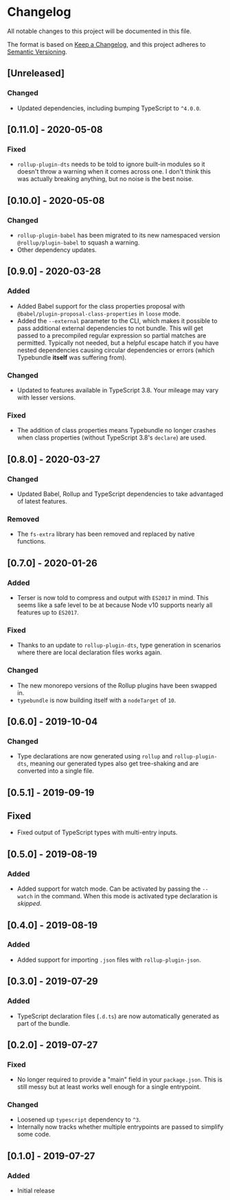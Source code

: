 # Changelog

All notable changes to this project will be documented in this file.

The format is based on [Keep a Changelog](https://keepachangelog.com/en/1.0.0/),
and this project adheres to [Semantic Versioning](https://semver.org/spec/v2.0.0.html).

## [Unreleased]

### Changed

- Updated dependencies, including bumping TypeScript to `^4.0.0`.

## [0.11.0] - 2020-05-08

### Fixed

- `rollup-plugin-dts` needs to be told to ignore built-in modules so it doesn't throw a warning when it comes across one. I don't think this was actually breaking anything, but no noise is the best noise.

## [0.10.0] - 2020-05-08

### Changed

- `rollup-plugin-babel` has been migrated to its new namespaced version `@rollup/plugin-babel` to squash a warning.
- Other dependency updates.

## [0.9.0] - 2020-03-28

### Added

- Added Babel support for the class properties proposal with `@babel/plugin-proposal-class-properties` in `loose` mode.
- Added the `--external` parameter to the CLI, which makes it possible to pass additional external dependencies to not bundle. This will get passed to a precompiled regular expression so partial matches are permitted. Typically not needed, but a helpful escape hatch if you have nested dependencies causing circular dependencies or errors (which Typebundle **itself** was suffering from).

### Changed

- Updated to features available in TypeScript 3.8. Your mileage may vary with lesser versions.

### Fixed

- The addition of class properties means Typebundle no longer crashes when class properties (without TypeScript 3.8's `declare`) are used.

## [0.8.0] - 2020-03-27

### Changed

- Updated Babel, Rollup and TypeScript dependencies to take advantaged of latest features.

### Removed

- The `fs-extra` library has been removed and replaced by native functions.

## [0.7.0] - 2020-01-26

### Added

- Terser is now told to compress and output with `ES2017` in mind. This seems like a safe level to be at because Node v10 supports nearly all features up to `ES2017`.

### Fixed

- Thanks to an update to `rollup-plugin-dts`, type generation in scenarios where there are local declaration files works again.

### Changed

- The new monorepo versions of the Rollup plugins have been swapped in.
- `typebundle` is now building itself with a `nodeTarget` of `10`.

## [0.6.0] - 2019-10-04

### Changed

- Type declarations are now generated using `rollup` and `rollup-plugin-dts`, meaning our generated types also get tree-shaking and are converted into a single file.

## [0.5.1] - 2019-09-19

## Fixed

- Fixed output of TypeScript types with multi-entry inputs.

## [0.5.0] - 2019-08-19

### Added

- Added support for watch mode. Can be activated by passing the `--watch` in the command. When this mode is activated type declaration is _skipped_.

## [0.4.0] - 2019-08-19

### Added

- Added support for importing `.json` files with `rollup-plugin-json`.

## [0.3.0] - 2019-07-29

### Added

- TypeScript declaration files (`.d.ts`) are now automatically generated as part of the bundle.

## [0.2.0] - 2019-07-27

### Fixed

- No longer required to provide a "main" field in your `package.json`. This is still messy but at least works well enough for a single entrypoint.

### Changed

- Loosened up `typescript` dependency to `^3`.
- Internally now tracks whether multiple entrypoints are passed to simplify some code.

## [0.1.0] - 2019-07-27

### Added

- Initial release
